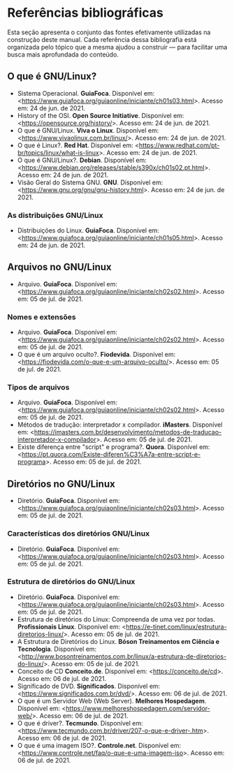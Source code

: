 
# Referências bibliográficas

Esta seção apresenta o conjunto das fontes efetivamente utilizadas na construção deste manual. Cada referência dessa bibliografia está organizada pelo tópico que a mesma ajudou a construir — para facilitar uma busca mais aprofundada do conteúdo.

## O que é GNU/Linux?

- Sistema Operacional. **GuiaFoca**. Disponível em: <<https://www.guiafoca.org/guiaonline/iniciante/ch01s03.html>>. Acesso em: 24 de jun. de 2021.
- History of the OSI. **Open Source Initiative**. Disponível em: <<https://opensource.org/history/>>. Acesso em: 24 de jun. de 2021.
- O que é GNU/Linux. **Viva o Linux**. Disponível em: <<https://www.vivaolinux.com.br/linux/>>. Acesso em: 24 de jun. de 2021.
- O que é Linux?. **Red Hat**. Disponível em: <<https://www.redhat.com/pt-br/topics/linux/what-is-linux>>. Acesso em: 24 de jun. de 2021.
- O que é GNU/Linux?. **Debian**. Disponível em: <<https://www.debian.org/releases/stable/s390x/ch01s02.pt.html>>. Acesso em: 24 de jun. de 2021.
- Visão Geral do Sistema GNU. **GNU**. Disponível em: <<https://www.gnu.org/gnu/gnu-history.html>>. Acesso em: 24 de jun. de 2021.

### As distribuições GNU/Linux

- Distribuições do Linux. **GuiaFoca**. Disponível em: <<https://www.guiafoca.org/guiaonline/iniciante/ch01s05.html>>. Acesso em: 24 de jun. de 2021.

## Arquivos no GNU/Linux

- Arquivo. **GuiaFoca**. Disponível em: <<https://www.guiafoca.org/guiaonline/iniciante/ch02s02.html>>. Acesso em: 05 de jul. de 2021.

### Nomes e extensões

- Arquivo. **GuiaFoca**. Disponível em: <<https://www.guiafoca.org/guiaonline/iniciante/ch02s02.html>>. Acesso em: 05 de jul. de 2021.
- O que é um arquivo oculto?. **Fiodevida**. Disponível em: <<https://fiodevida.com/o-que-e-um-arquivo-oculto/>>. Acesso em: 05 de jul. de 2021.

### Tipos de arquivos 

- Arquivo. **GuiaFoca**. Disponível em: <<https://www.guiafoca.org/guiaonline/iniciante/ch02s02.html>>. Acesso em: 05 de jul. de 2021.
- Métodos de tradução: interpretador x compilador. **iMasters**. Disponível em: <<https://imasters.com.br/desenvolvimento/metodos-de-traducao-interpretador-x-compilador>>. Acesso em: 05 de jul. de 2021.
- Existe diferença entre "script" e programa?. **Quora**. Disponível em: <<https://pt.quora.com/Existe-diferen%C3%A7a-entre-script-e-programa>>. Acesso em: 05 de jul. de 2021.

## Diretórios no GNU/Linux

- Diretório. **GuiaFoca**. Disponível em: <<https://www.guiafoca.org/guiaonline/iniciante/ch02s03.html>>. Acesso em: 05 de jul. de 2021.

### Características dos diretórios GNU/Linux

- Diretório. **GuiaFoca**. Disponível em: <<https://www.guiafoca.org/guiaonline/iniciante/ch02s03.html>>. Acesso em: 05 de jul. de 2021.

### Estrutura  de diretórios do GNU/Linux

- Diretório. **GuiaFoca**. Disponível em: <<https://www.guiafoca.org/guiaonline/iniciante/ch02s03.html>>. Acesso em: 05 de jul. de 2021.
- Estrutura de diretórios do Linux: Compreenda de uma vez por todas. **Profissionais Linux**. Disponível em: <<https://e-tinet.com/linux/estrutura-diretorios-linux/>>. Acesso em: 05 de jul. de 2021.
-  A Estrutura de Diretórios do Linux. **Bóson Treinamentos em Ciência e Tecnologia**. Disponível em: <<http://www.bosontreinamentos.com.br/linux/a-estrutura-de-diretorios-do-linux/>>. Acesso em: 05 de jul. de 2021.
- Conceito de CD **Conceito.de**. Disponível em: <<https://conceito.de/cd>>. Acesso em: 06 de jul. de 2021.
- Significado de DVD. **Significados**. Disponível em: <<https://www.significados.com.br/dvd/>>. Acesso em: 06 de jul. de 2021.
- O que é um Servidor Web (Web Server). **Melhores Hospedagem**. Disponível em: <<https://www.melhoreshospedagem.com/servidor-web/>>. Acesso em: 06 de jul. de 2021.
- O que é driver?. **Tecmundo**. Disponível em: <<https://www.tecmundo.com.br/driver/207-o-que-e-driver-.htm>>. Acesso em: 06 de jul. de 2021.
- O que é uma imagem ISO?. **Controle.net**. Disponível em: <<https://www.controle.net/faq/o-que-e-uma-imagem-iso>>. Acesso em: 06 de jul. de 2021.